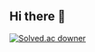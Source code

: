 ## Hi there 👋

[![Solved.ac downer](http://mazassumnida.wtf/api/v2/generate_badge?boj={handle})](https://solved.ac/{handle})
